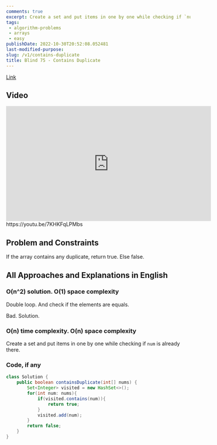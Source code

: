 ```yaml
---
comments: true
excerpt: Create a set and put items in one by one while checking if `num` is already there.
tags:
 - algorithm-problems
 - arrays
 - easy
publishDate: 2022-10-30T20:52:08.052481
last-modified-purpose:
slug: /v1/contains-duplicate
title: Blind 75 - Contains Duplicate
---
```


[Link](https://leetcode.com/problems/contains-duplicate/)

## Video

<iframe width="560" height="315" src="https://www.youtube.com/embed/7KHKFqLPMbs" title="YouTube video player" frameborder="0" allow="accelerometer; autoplay; clipboard-write; encrypted-media; gyroscope; picture-in-picture" allowfullscreen></iframe>https://youtu.be/7KHKFqLPMbs

## Problem and Constraints

If the array contains any duplicate, return true. Else false.

## All Approaches and Explanations in English

### O(n^2) solution. O(1) space complexity

Double loop. And check if the elements are equals.

Bad. Solution.

### O(n) time complexity. O(n) space complexity

Create a set and put items in one by one while checking if `num` is already there.

### Code, if any

```java
class Solution {
    public boolean containsDuplicate(int[] nums) {
        Set<Integer> visited = new HashSet<>();
        for(int num: nums){
            if(visited.contains(num)){
                return true;
            }
            visited.add(num);
        }
        return false;
    }
}
```